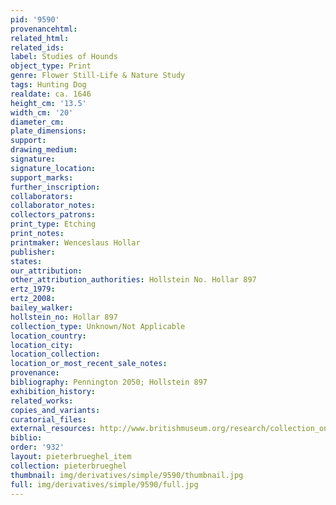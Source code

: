 ```yaml
---
pid: '9590'
provenancehtml:
related_html:
related_ids:
label: Studies of Hounds
object_type: Print
genre: Flower Still-Life & Nature Study
tags: Hunting Dog
realdate: ca. 1646
height_cm: '13.5'
width_cm: '20'
diameter_cm:
plate_dimensions:
support:
drawing_medium:
signature:
signature_location:
support_marks:
further_inscription:
collaborators:
collaborator_notes:
collectors_patrons:
print_type: Etching
print_notes:
printmaker: Wenceslaus Hollar
publisher:
states:
our_attribution:
other_attribution_authorities: Hollstein No. Hollar 897
ertz_1979:
ertz_2008:
bailey_walker:
hollstein_no: Hollar 897
collection_type: Unknown/Not Applicable
location_country:
location_city:
location_collection:
location_or_most_recent_sale_notes:
provenance:
bibliography: Pennington 2050; Hollstein 897
exhibition_history:
related_works:
copies_and_variants:
curatorial_files:
external_resources: http://www.britishmuseum.org/research/collection_online/collection_object_details.aspx?assetId=1498591001&objectId=3580722&partId=1
biblio:
order: '932'
layout: pieterbrueghel_item
collection: pieterbrueghel
thumbnail: img/derivatives/simple/9590/thumbnail.jpg
full: img/derivatives/simple/9590/full.jpg
---
```

